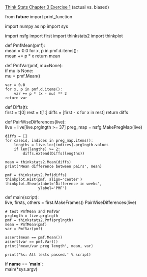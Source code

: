 [Think Stats Chapter 3 Exercise 1](http://greenteapress.com/thinkstats2/html/thinkstats2004.html#toc31) (actual vs. biased)

from __future__ import print_function

import numpy as np
import sys

import nsfg
import first
import thinkstats2
import thinkplot


def PmfMean(pmf):  
    mean = 0.0
    for x, p in pmf.d.items():  
        mean += p * x
    return mean


def PmfVar(pmf, mu=None):  
    if mu is None:  
        mu = pmf.Mean()

    var = 0.0
    for x, p in pmf.d.items():  
        var += p * (x - mu) ** 2
    return var


def Diffs(t):  
    first = t[0]
    rest = t[1:]
    diffs = [first - x for x in rest]
    return diffs


def PairWiseDifferences(live):  
    live = live[live.prglngth >= 37]
    preg_map = nsfg.MakePregMap(live)

    diffs = []
    for caseid, indices in preg_map.items():  
        lengths = live.loc[indices].prglngth.values
        if len(lengths) >= 2:
            diffs.extend(Diffs(lengths))

    mean = thinkstats2.Mean(diffs)
    print('Mean difference between pairs', mean)

    pmf = thinkstats2.Pmf(diffs)
    thinkplot.Hist(pmf, align='center')
    thinkplot.Show(xlabel='Difference in weeks',
                   ylabel='PMF')


def main(script):  
    live, firsts, others = first.MakeFrames()
    PairWiseDifferences(live)

    # test PmfMean and PmfVar
    prglngth = live.prglngth
    pmf = thinkstats2.Pmf(prglngth)
    mean = PmfMean(pmf)
    var = PmfVar(pmf)

    assert(mean == pmf.Mean())
    assert(var == pmf.Var())
    print('mean/var preg length', mean, var)

    print('%s: All tests passed.' % script)


if __name__ == '__main__':  
    main(*sys.argv)

